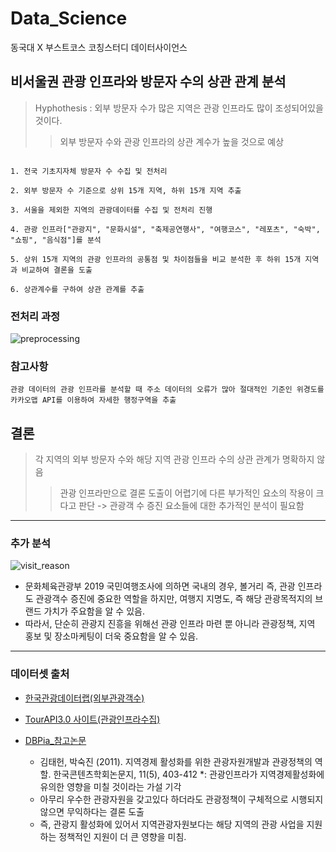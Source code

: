 # Data_Science
동국대 X 부스트코스 코칭스터디 데이터사이언스

## 비서울권 관광 인프라와 방문자 수의 상관 관계 분석

> Hyphothesis : 외부 방문자 수가 많은 지역은 관광 인프라도 많이 조성되어있을 것이다.
> > 외부 방문자 수와 관광 인프라의 상관 계수가 높을 것으로 예상
```

1. 전국 기초지자체 방문자 수 수집 및 전처리

2. 외부 방문자 수 기준으로 상위 15개 지역, 하위 15개 지역 추출

3. 서울을 제외한 지역의 관광데이터를 수집 및 전처리 진행

4. 관광 인프라["관광지", "문화시설", "축제공연행사", "여행코스", "레포츠", "숙박", "쇼핑", "음식점"]를 분석

5. 상위 15개 지역의 관광 인프라의 공통점 및 차이점들을 비교 분석한 후 하위 15개 지역과 비교하여 결론을 도출

6. 상관계수를 구하여 상관 관계를 추출
```

### 전처리 과정
![preprocessing](https://user-images.githubusercontent.com/73403038/129845826-07d9aa23-667d-4eaa-828b-dbb359f164c7.png)


### 참고사항
```
관광 데이터의 관광 인프라를 분석할 때 주소 데이터의 오류가 많아 절대적인 기준인 위경도를 카카오맵 API를 이용하여 자세한 행정구역을 추출
```

## 결론
> 각 지역의 외부 방문자 수와 해당 지역 관광 인프라 수의 상관 관계가 명확하지 않음
> > 관광 인프라만으로 결론 도출이 어렵기에 다른 부가적인 요소의 작용이 크다고 판단 
> > -> 관광객 수 증진 요소들에 대한 추가적인 분석이 필요함

--------------------------------------------------

### 추가 분석
![visit_reason](https://user-images.githubusercontent.com/73403038/129849892-0bc2689d-f5d1-42cf-8b88-fa24c0c9ad50.jpg)

- 문화체육관광부 2019 국민여행조사에 의하면 국내의 경우, 볼거리 즉, 관광 인프라도 관광객수 증진에 중요한 역할을 하지만, 여행지 지명도, 즉 해당 관광목적지의 브랜드 가치가 주요함을 알 수 있음.
 - 따라서, 단순히 관광지 진흥을 위해선 관광 인프라 마련 뿐 아니라  관광정책, 지역 홍보 및 장소마케팅이 더욱 중요함을 알 수 있음.



---------------------------------------------
### 데이터셋 출처
- [한국관광데이터랩(외부관광객수)](https://datalab.visitkorea.or.kr/datalab/portal/bda/getLocgoAna.do)

- [TourAPI3.0 사이트(관광인프라수집)](https://api.visitkorea.or.kr/search/galleryList.do)

- [DBPia_참고논문](https://www.dbpia.co.kr/Journal/articleDetail?nodeId=NODE01642617)
  * 김태헌, 박숙진 (2011). 지역경제 활성화를 위한 관광자원개발과 관광정책의 역할. 한국콘텐츠학회논문지, 11(5), 403-412
    *: 관광인프라가 지역경제활성화에 유의한 영향을 미칠 것이라는 가설 기각
  * 아무리 우수한 관광자원을 갖고있다 하더라도 관광정책이 구체적으로 시행되지 않으면 무익하다는 결론 도출
  * 즉, 관광지 활성화에 있어서 지역관광자원보다는 해당 지역의 관광 사업을 지원하는 정책적인 지원이 더 큰 영향을 미침.
